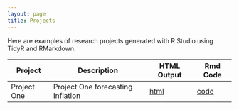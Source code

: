 ```yaml
---
layout: page
title: Projects
---
```


Here are examples of research projects generated with R Studio using TidyR and RMarkdown.

Project | Description | HTML Output | Rmd Code
--- | --- | --- | ---
Project One | Project One forecasting Inflation | [html](https://cjb23v.github.io/Project-One/index) | [code](https://github.com/cjb23v/Project-One/index)